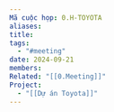 ```yaml
---
Mã cuộc họp: 0.H-TOYOTA
aliases: 
title: 
tags:
  - "#meeting"
date: 2024-09-21
members: 
Related: "[[0.Meeting]]"
Project:
  - "[[Dự án Toyota]]"
---
```

